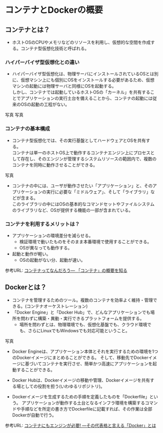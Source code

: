 # コンテナとDockerの概要

## コンテナとは？
- ホストOSのCPUやメモリなどのリソースを利用し、仮想的な空間を作成する。コンテナ型仮想化技術と呼ばれる。

### ハイパーバイザ型仮想化との違い
- ハイパーバイザ型仮想化は、物理サーバにインストールされているOSとは別に、仮想マシン上にも個別にOSをインストールする必要があるため、仮想マシンの起動には物理サーバと同様にOSを起動する。  
しかし、コンテナでは起動しているホストOSの「カーネル」を共有することでアプリケーションの実行土台を備えることから、コンテナの起動には従来のOSの起動の工程がない。

写真
写真

### コンテナの基本構成
- コンテナ型仮想化では、その実行基盤としてハードウェアとOSを共有する。  
コンテナは単一のホストOS上で動作するコンテナエンジン上にプロセスとして存在し、そのエンジンが管理するシステムリソースの範囲内で、複数のコンテナを同時に動作させることができる。  

写真

- コンテナの中には、ユーザが動作させたい「アプリケーション」と、そのアプリケーションの実行に必要な「ミドルウェア」、そして「ライブラリ」などが含まる。  
このライブラリの中にはOSの基本的なコマンドセットやファイルシステムのライブラリなど、OSが提供する機能の一部が含まれている。  

### コンテナを利用するメリットは？
- アプリケーションの環境差分を減らせる。
  - 検証環境で動いたものをそのまま本番環境で使用することができる。
  - OSが異なっても動作する。
- 起動と動作が軽い。
  - OSの起動がない分、起動が速い。

参考URL: [コンテナってなんだろう― 「コンテナ」の概要を知る](https://thinkit.co.jp/article/17301)


## Dockerとは？
- コンテナを管理するためのツール。複数のコンテナを効率よく維持・管理できる。(コンテナオーケストレーション)
- 「Docker Engine」と「Docker Hub」で、どんなアプリケーションでも場所を問わずに構築・異動・実行できるプラットフォームを提供する。
  - 場所を問わずとは、物理環境でも、仮想化基盤でも、クラウド環境でも、さらにLinuxでもWindowsでも対応可能ということ。

写真

  - Docker Engineは、アプリケーション本体とそれを実行するための環境を1つのDockerイメージにまとめることができる。
  そして、移動先でDockerイメージに基づいてコンテナを実行させ、簡単かつ高速にアプリケーションを起動することができる。

  - Docker Hubは、Dockerイメージの移動や管理、Dockerイメージを共有する場としての役割を担う(いわゆるリポジトリ)。

  - Dockerイメージを生成するための手順を定義したものを「Dockerfile」という。
  アプリケーションが動作する土台となるインフラ環境を構築するコマンドや手順などを所定の書き方でDockerfileに記載すれば、その作業は全部Dockerが自動で行う。

参考URL: [コンテナにもエンジンが必要! ―その代表格と言える「Docker」とは](https://thinkit.co.jp/article/17349)
